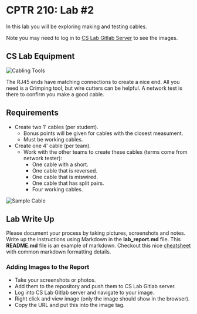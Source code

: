 # CPTR 210: Lab #2

In this lab you will be exploring making and testing cables.

Note you may need to log in to [CS Lab Gitlab Server](https://gitlab.cs.wallawalla.edu/) to see the images.


## CS Lab Equipment

![Cabling Tools](https://gitlab.cs.wallawalla.edu/cptr210/labs/raw/master/lab02/images/cabling_tools.jpg)

The RJ45 ends have matching connections to create a nice end.
All you need is a Crimping tool, but wire cutters can be helpful.
A network test is there to confirm you make a good cable.


## Requirements

* Create two 1' cables (per student).
  * Bonus points will be given for cables with the closest measument.
  * Must be working cables.
* Create one 4' cable (per team).
  * Work with the other teams to create these cables (terms come from network tester):
    * One cable with a short.
    * One cable that is reversed.
    * One cable that is miswired.
    * One cable that has split pairs.
    * Four working cables.

![Sample Cable](https://gitlab.cs.wallawalla.edu/cptr210/labs/raw/master/lab02/images/cable_sample.jpg)


## Lab Write Up

Please document your process by taking pictures, screenshots and notes.
Write up the instructions using Markdown in the __lab\_report.md__ file.
This __README.md__ file is an example of markdown.
Checkout this nice [cheatsheet](https://github.com/adam-p/markdown-here/wiki/Markdown-Cheatsheet) with common markdown formatting details.

### Adding Images to the Report

* Take your screenshots or photos.
* Add them to the repository and push them to CS Lab Gitlab server.
* Log into CS Lab Gitlab server and navigate to your image.
* Right click and view image (only the image should show in the browser).
* Copy the URL and put this into the image tag.